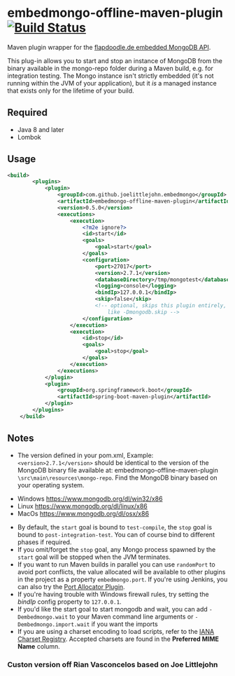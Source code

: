 # embedmongo-offline-maven-plugin [![Build Status](https://travis-ci.org/joelittlejohn/embedmongo-maven-plugin.png)](https://travis-ci.org/joelittlejohn/embedmongo-maven-plugin)

Maven plugin wrapper for the [flapdoodle.de embedded MongoDB API](http://github.com/flapdoodle-oss/embedmongo.flapdoodle.de).

This plug-in allows you to start and stop an instance of MongoDB from the binary available in the mongo-repo folder during a Maven build, e.g. for integration testing. The Mongo instance isn't strictly embedded (it's not running within the JVM of your application), but it _is_ a managed instance that exists only for the lifetime of your build.

## Required

* Java 8 and later
* Lombok

## Usage

```xml
<build>
		<plugins>
			<plugin>
				<groupId>com.github.joelittlejohn.embedmongo</groupId>
				<artifactId>embedmongo-offline-maven-plugin</artifactId>
				<version>0.5.0</version>
				<executions>
					<execution>
						<?m2e ignore?>
						<id>start</id>
						<goals>
							<goal>start</goal>
						</goals>
						<configuration>
							<port>27017</port>
							<version>2.7.1</version>
							<databaseDirectory>/tmp/mongotest</databaseDirectory>
							<logging>console</logging>
							<bindIp>127.0.0.1</bindIp>
							<skip>false</skip>
							<!-- optional, skips this plugin entirely, use on the command line 
								like -Dmongodb.skip -->
						</configuration>
					</execution>
					<execution>
						<id>stop</id>
						<goals>
							<goal>stop</goal>
						</goals>
					</execution>
				</executions>
			</plugin>
			<plugin>
				<groupId>org.springframework.boot</groupId>
				<artifactId>spring-boot-maven-plugin</artifactId>
			</plugin>
		</plugins>
	</build>
```

## Notes

* The version defined in your pom.xml, Example: `<version>2.7.1</version>` should be identical to the version of the MongoDB binary file available at: embedmongo-offline-maven-plugin `\src\main\resources\mongo-repo`. Find the MongoDB binary based on your operating system.

- Windows https://www.mongodb.org/dl/win32/x86 
- Linux   https://www.mongodb.org/dl/linux/x86
- MacOs   https://www.mongodb.org/dl/osx/x86

* By default, the `start` goal is bound to `test-compile`, the `stop` goal is bound to `post-integration-test`. You can of course bind to different phases if required.
* If you omit/forget the `stop` goal, any Mongo process spawned by the `start` goal will be stopped when the JVM terminates.
* If you want to run Maven builds in parallel you can use `randomPort` to avoid port conflicts, the value allocated will be available to other plugins in the project as a property `embedmongo.port`.
  If you're using Jenkins, you can also try the [Port Allocator Plugin](https://wiki.jenkins-ci.org/display/JENKINS/Port+Allocator+Plugin).
* If you're having trouble with Windows firewall rules, try setting the _bindIp_ config property to `127.0.0.1`.
* If you'd like the start goal to start mongodb and wait, you can add `-Dembedmongo.wait` to your Maven command line arguments or `-Dembedmongo.import.wait` if you want the imports
* If you are using a charset encoding to load scripts, refer to the [IANA Charset Registry](http://www.iana.org/assignments/character-sets/character-sets.xhtml).  Accepted charsets are found in the __Preferred MIME Name__ column.

### Custon version off Rian Vasconcelos based on  Joe Littlejohn
